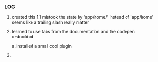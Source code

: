 ### LOG

1. created this
1.1 mistook the state by 'app/home/' instead of 'app/home'
	seems like a trailing slash really matter
2. learned to use tabs from the documentation and the 
	codepen embedded

	a. installed a small cool plugin
3. 